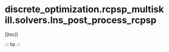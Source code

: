 # discrete_optimization.rcpsp_multiskill.solvers.lns_post_process_rcpsp

[[toc]]

::: tip
<skdecide-summary></skdecide-summary>
:::

